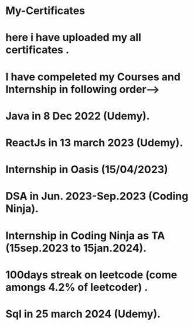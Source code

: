 # My-Certificates
# here i have uploaded my all certificates .
# I have compeleted my Courses and Internship in following order-->
# Java in 8 Dec 2022 (Udemy).
# ReactJs in 13 march 2023 (Udemy).
# Internship in Oasis (15/04/2023)
# DSA in Jun. 2023-Sep.2023 (Coding Ninja).
# Internship in Coding Ninja as TA (15sep.2023 to 15jan.2024). 
# 100days streak on leetcode (come amongs 4.2% of leetcoder) .
# Sql in 25 march 2024 (Udemy).
